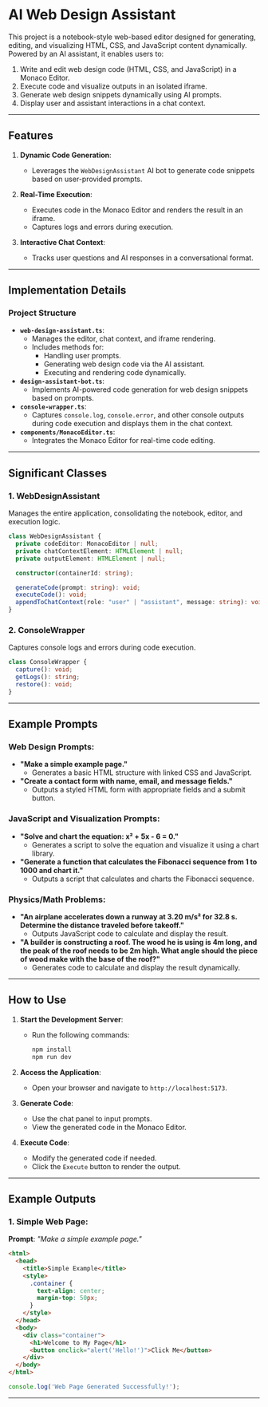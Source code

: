 # AI Web Design Assistant

This project is a notebook-style web-based editor designed for generating, editing, and visualizing HTML, CSS, and JavaScript content dynamically. Powered by an AI assistant, it enables users to:
1. Write and edit web design code (HTML, CSS, and JavaScript) in a Monaco Editor.
2. Execute code and visualize outputs in an isolated iframe.
3. Generate web design snippets dynamically using AI prompts.
4. Display user and assistant interactions in a chat context.

---

## **Features**
1. **Dynamic Code Generation**:
   - Leverages the `WebDesignAssistant` AI bot to generate code snippets based on user-provided prompts.

2. **Real-Time Execution**:
   - Executes code in the Monaco Editor and renders the result in an iframe.
   - Captures logs and errors during execution.

3. **Interactive Chat Context**:
   - Tracks user questions and AI responses in a conversational format.

---

## **Implementation Details**
### **Project Structure**
- **`web-design-assistant.ts`**:
  - Manages the editor, chat context, and iframe rendering.
  - Includes methods for:
    - Handling user prompts.
    - Generating web design code via the AI assistant.
    - Executing and rendering code dynamically.
- **`design-assistant-bot.ts`**:
  - Implements AI-powered code generation for web design snippets based on prompts.
- **`console-wrapper.ts`**:
  - Captures `console.log`, `console.error`, and other console outputs during code execution and displays them in the chat context.
- **`components/MonacoEditor.ts`**:
  - Integrates the Monaco Editor for real-time code editing.

---

## **Significant Classes**

### **1. WebDesignAssistant**
Manages the entire application, consolidating the notebook, editor, and execution logic.

```typescript
class WebDesignAssistant {
  private codeEditor: MonacoEditor | null;
  private chatContextElement: HTMLElement | null;
  private outputElement: HTMLElement | null;

  constructor(containerId: string);

  generateCode(prompt: string): void;
  executeCode(): void;
  appendToChatContext(role: "user" | "assistant", message: string): void;
}
```

### **2. ConsoleWrapper**
Captures console logs and errors during code execution.

```typescript
class ConsoleWrapper {
  capture(): void;
  getLogs(): string;
  restore(): void;
}
```

---

## **Example Prompts**
### Web Design Prompts:
- **"Make a simple example page."**
  - Generates a basic HTML structure with linked CSS and JavaScript.
- **"Create a contact form with name, email, and message fields."**
  - Outputs a styled HTML form with appropriate fields and a submit button.

### JavaScript and Visualization Prompts:
- **"Solve and chart the equation: x² + 5x - 6 = 0."**
  - Generates a script to solve the equation and visualize it using a chart library.
- **"Generate a function that calculates the Fibonacci sequence from 1 to 1000 and chart it."**
  - Outputs a script that calculates and charts the Fibonacci sequence.

### Physics/Math Problems:
- **"An airplane accelerates down a runway at 3.20 m/s² for 32.8 s. Determine the distance traveled before takeoff."**
  - Outputs JavaScript code to calculate and display the result.
- **"A builder is constructing a roof. The wood he is using is 4m long, and the peak of the roof needs to be 2m high. What angle should the piece of wood make with the base of the roof?"**
  - Generates code to calculate and display the result dynamically.

---

## **How to Use**
1. **Start the Development Server**:
   - Run the following commands:
     ```bash
     npm install
     npm run dev
     ```

2. **Access the Application**:
   - Open your browser and navigate to `http://localhost:5173`.

3. **Generate Code**:
   - Use the chat panel to input prompts.
   - View the generated code in the Monaco Editor.

4. **Execute Code**:
   - Modify the generated code if needed.
   - Click the `Execute` button to render the output.

---

## **Example Outputs**
### 1. Simple Web Page:
**Prompt**: *"Make a simple example page."*

```html
<html>
  <head>
    <title>Simple Example</title>
    <style>
      .container {
        text-align: center;
        margin-top: 50px;
      }
    </style>
  </head>
  <body>
    <div class="container">
      <h1>Welcome to My Page</h1>
      <button onclick="alert('Hello!')">Click Me</button>
    </div>
  </body>
</html>
```

```javascript
console.log('Web Page Generated Successfully!');
```

---
